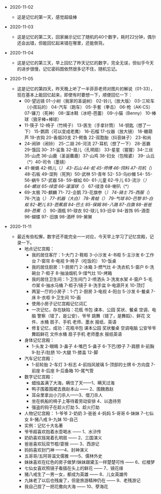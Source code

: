 * 2020-11-02
  * 这是记忆的第一天，感觉超级棒
* 2020-11-03
  * 这是记忆的第二天，回家展示记忆了随机的40个数字，耗时22分钟，偶尔还会出错，但能回忆起来错在哪里，还能倒背。
* 2020-11-04
  * 这是记忆的第三天，早上回忆了昨天记忆的数字，完全无误，但似乎今天的进步很慢，记忆密码图依然很多记不住，随机忘记。
* 2020-11-05
  * 这是记忆的第四天，昨天晚上听了一半菲菲老师对图片的解说（01-33），现在基本上能回忆起来，即使有时要想一下，顺便回忆一下：
    - 00-望远镜 01-小树（我家的圣诞树） 02-铃儿（放大版） 03-三轮车（小孩玩的） 04-汽车（跑车） 05-手套（拳击） 06-枪（AK-CS） 07-镰刀（死神） 08-溜冰鞋（冰吧-芭蕾） 09-小猫（Benny） 10-棒球（狼牙棒+棒球） 
    - 11-筷子 12-椅子（竹椅子） 13-医生（手拿针筒） 14-钥匙（想了一下） 15-鹦鹉（可以变成老鹰） 16-石榴 17-仪器（放大镜） 18-糖葫芦 19-衣钩 20-香烟20支 21-鳄鱼 22-双胞胎（抖音妹子） 23-和尚 
    - 24-闹钟（闹铃） 25-二胡 26-河流 27-耳机（想了一下） 28-恶霸 29-饿囚 30- 31-鲨鱼 32-扇儿（孔明扇） 33-星星（猩猩）34-三丝 35-山虎 36-山鹿（圣诞麋鹿）37-山鸡 38-妇女（包租婆） 39- 山丘（*）40-司令（墨镜）
    - 41-蜥蜴 42-柿儿（*） 43-石山 44-蛇 45-师傅 46-饲料 47-司机（*） 48-石板 49-湿狗（死狗）50-武林 51-青年 52- 53-乌纱帽 54- 55- 56-蜗牛 57-武器 58- 59-蜈蚣 60- 61-儿童 62-牛儿 63-流沙（*） 64-螺丝 65-绿壶 66-溜溜球（*） 67-绿漆 68-喇叭（*）
    - 69-太极 70-麒麟 71- 72-企鹅 73-花旗参（*） 74-骑士 75-西服（*） 76-汽油（*） 77-机器（*大白） 78-青蛙（*） 79-气球 80-巴黎 81-白蚁 82-靶儿 83-芭蕉扇 84-巴士 85-保姆 86-八路 87-白旗 88-爸爸 89-芭蕉（*） 90-酒瓶 91-球衣 92-球儿 93-旧伞 94-首饰 95-酒壶 96-蝴蝶 97- 旧旗 98-酒杯 99-舅舅

* 2020-11-11 
  * 最近有些松懈，数字还不能完全一一对应，今天早上学习了记忆宫殿，记录一下。
    * 地点记忆宫殿：
      * 我的居住客厅：1-大门 2-鞋柜 3-小沙发 4-书柜 5-主沙发 6-工作台  7-窗帘 8-电视 9-椅子（吃饭的） 10-饭桌
      * 我的居住厨房：1-厨房门 2-冰箱 3-燃气灶 4-洗衣机 5-窗户 6-洗碗台  7-柜子 8-抽油烟机 9-煤气灶 10-烤箱
      * 我的居住卫生间：1-卫生间门 2-喷洒头 3-洗发水架 4-窗户 5-毛巾架 6-抽水马桶 7-柜子/镜子 8-洗手盆 9-电源开关 10-顶灯
      * 两室一厅的小房子：1-门 2-厨房 3-电视 4-阳台 5-沙发 6-餐桌 7-床 8-衣柜 9-卫生间 10-画
      * 使用小房子记忆宫殿记忆词汇
      * 一次记忆，存在缺陷：花瓶 书包 课本、公园 奖状、餐桌 空调、电脑 警察（错了，是公安）、爷爷 跳舞（错了，是舞蹈）、鲜花 文件、水桶 扇子、手机 老师、墨水  报纸、英语
      * 修复记忆，成功：花瓶书包 课本公园 奖状餐桌 空调电脑 公安爷爷 舞蹈鲜花 文件水桶 扇子手机 老师墨水 报纸英语
    * 身体记忆宫殿：
      * 1-头发 2-眼睛 3-鼻子 4-嘴巴 5-鼻子 6-下巴/脖子 7-肩膀 8-前胸 9-肚子/肚脐 10-大腿 11-膝盖 12-脚
    * 汽车记忆宫殿：
      * 1-前轮胎 2-车灯 3-标志 4-前挡风玻璃 5-顶部的士牌 6-方向盘 7-前座 8-后座 9-后备箱 10-尾气管
    * 数字记忆宫殿：
      * 蜡烛盖满了大海，瞒住了天——1、瞒天过海
      * 鸭子围着围裙去救赵本山 —— 2、围魏救赵
      * 耳朵里拿出小刀杀人——3、借刀杀人
      * 坐在帆船的椅子上等待着劳动安排   4、以逸待劳
      * 强盗的钩子在趁火打劫 5、趁火打劫
     * 人物记忆宫殿：
      1-爷爷 2-奶奶 3-爸爸 4-妈妈 5-哥哥 6-妹妹 7-七仙女 8-猪八戒 9-九妹 10-自己
      * 实例：记忆十大名著
      * 爷爷超喜欢抱着水壶喝水 —— 1、水浒传
      * 奶奶喜欢摇晃着孔明扇 —— 2、三国演义
      * 爸爸喜欢玩双节棍/耍猴 —— 3、西游记
      * 妈妈喜欢封门神 ——4、封神演义
      * 五哥哥/五阿哥温文儒雅 ——5、儒林外史
      * 妹妹喜欢在红色的房子做梦/妹妹跟黛玉一样楚楚可怜 —— 6、红楼梦
      * 七仙女喜欢照镜子看插在头上的鲜花 —— 7、镜花缘
      * 猪八戒生了一男一女，都成为英雄 —— 8、儿女英雄传
      * 九妹老了以后也残废了，但是旅游精神仍在 —— 9、老残游记
      * 我自己捏了一把花撒向大海 —— 10、孽海花
      
